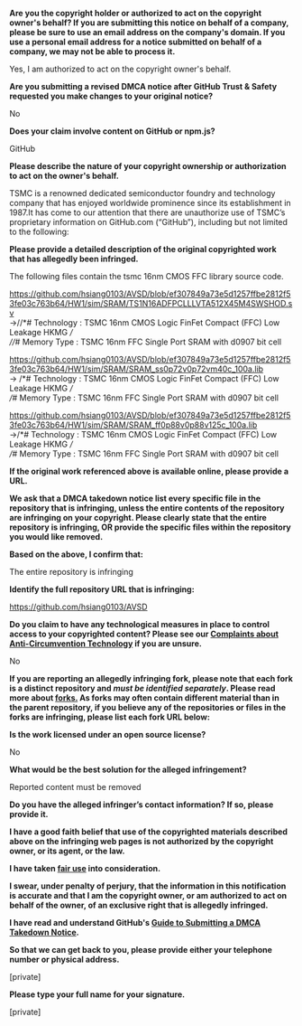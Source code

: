 **Are you the copyright holder or authorized to act on the copyright owner's behalf? If you are submitting this notice on behalf of a company, please be sure to use an email address on the company's domain. If you use a personal email address for a notice submitted on behalf of a company, we may not be able to process it.**

Yes, I am authorized to act on the copyright owner's behalf.

**Are you submitting a revised DMCA notice after GitHub Trust & Safety requested you make changes to your original notice?**

No

**Does your claim involve content on GitHub or npm.js?**

GitHub

**Please describe the nature of your copyright ownership or authorization to act on the owner's behalf.**

TSMC is a renowned dedicated semiconductor foundry and technology company that has enjoyed worldwide prominence since its establishment in 1987.It has come to our attention that there are unauthorize use of TSMC’s proprietary information on GitHub.com (“GitHub”), including but not limited to the following:

**Please provide a detailed description of the original copyrighted work that has allegedly been infringed.**

The following files contain the tsmc 16nm CMOS FFC library source code.

https://github.com/hsiang0103/AVSD/blob/ef307849a73e5d1257ffbe2812f53fe03c763b64/HW1/sim/SRAM/TS1N16ADFPCLLLVTA512X45M4SWSHOD.sv  
->//*# Technology : TSMC 16nm CMOS Logic FinFet Compact (FFC) Low Leakage HKMG */  
//*# Memory Type : TSMC 16nm FFC Single Port SRAM with d0907 bit cell  

https://github.com/hsiang0103/AVSD/blob/ef307849a73e5d1257ffbe2812f53fe03c763b64/HW1/sim/SRAM/SRAM_ss0p72v0p72vm40c_100a.lib  
-> /*# Technology : TSMC 16nm CMOS Logic FinFet Compact (FFC) Low Leakage HKMG */  
/*# Memory Type : TSMC 16nm FFC Single Port SRAM with d0907 bit cell

https://github.com/hsiang0103/AVSD/blob/ef307849a73e5d1257ffbe2812f53fe03c763b64/HW1/sim/SRAM/SRAM_ff0p88v0p88v125c_100a.lib  
->/*# Technology : TSMC 16nm CMOS Logic FinFet Compact (FFC) Low Leakage HKMG */  
/*# Memory Type : TSMC 16nm FFC Single Port SRAM with d0907 bit cell

**If the original work referenced above is available online, please provide a URL.**

**We ask that a DMCA takedown notice list every specific file in the repository that is infringing, unless the entire contents of the repository are infringing on your copyright. Please clearly state that the entire repository is infringing, OR provide the specific files within the repository you would like removed.**

**Based on the above, I confirm that:**

The entire repository is infringing

**Identify the full repository URL that is infringing:**

https://github.com/hsiang0103/AVSD

**Do you claim to have any technological measures in place to control access to your copyrighted content? Please see our <a href="https://docs.github.com/articles/guide-to-submitting-a-dmca-takedown-notice#complaints-about-anti-circumvention-technology">Complaints about Anti-Circumvention Technology</a> if you are unsure.**

No

**If you are reporting an allegedly infringing fork, please note that each fork is a distinct repository and <i>must be identified separately</i>. Please read more about <a href="https://docs.github.com/articles/dmca-takedown-policy#b-what-about-forks-or-whats-a-fork">forks.</a> As forks may often contain different material than in the parent repository, if you believe any of the repositories or files in the forks are infringing, please list each fork URL below:**

**Is the work licensed under an open source license?**

No

**What would be the best solution for the alleged infringement?**

Reported content must be removed

**Do you have the alleged infringer’s contact information? If so, please provide it.**

**I have a good faith belief that use of the copyrighted materials described above on the infringing web pages is not authorized by the copyright owner, or its agent, or the law.**

**I have taken <a href="https://www.lumendatabase.org/topics/22">fair use</a> into consideration.**

**I swear, under penalty of perjury, that the information in this notification is accurate and that I am the copyright owner, or am authorized to act on behalf of the owner, of an exclusive right that is allegedly infringed.**

**I have read and understand GitHub's <a href="https://docs.github.com/articles/guide-to-submitting-a-dmca-takedown-notice/">Guide to Submitting a DMCA Takedown Notice</a>.**

**So that we can get back to you, please provide either your telephone number or physical address.**

[private]

**Please type your full name for your signature.**

[private]

